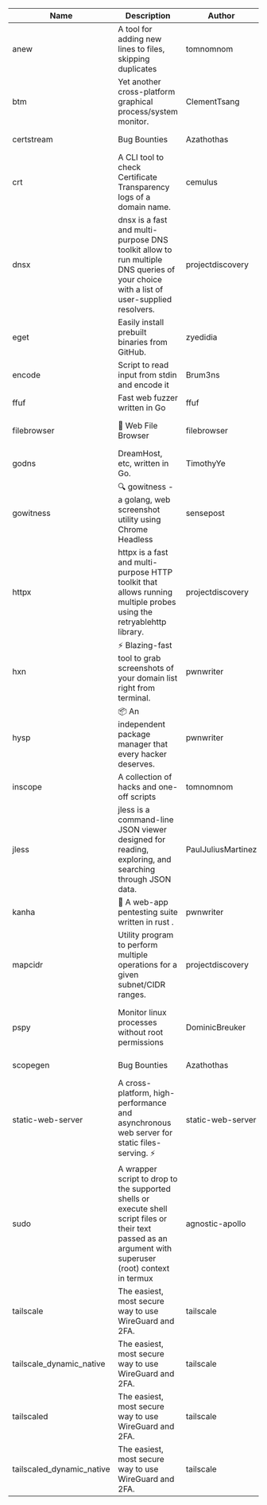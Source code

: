 | Name | Description | Author | Repository | Stars | Version | Updated | Size | SHA256SUM | B3SUM | Source | Language | License |
| ---- | ----------- | ------ | ---------- | ----- | ------- | ------- | ---- | --- | ------ | --------|-------- | ------- |
| anew | A tool for adding new lines to files, skipping duplicates | tomnomnom | [https://github.com/tomnomnom/anew](https://github.com/tomnomnom/anew) | 1104 | v0.1.1 | 2022-03-15T22:35:31Z | 1.41 MB | 1b90a5952e056cc1437aa6b6ace4b4b434fe79ab5a7b8d036bcaf9260d70b8db | 6cd960337652e79b2df6bae9859ee60f37f772c25fe837eeef4455e6ab2ad923 | https://raw.githubusercontent.com/Azathothas/Toolpacks/main/aarch64_arm64_v8a_Android/anew | Go | MIT License |
| btm | Yet another cross-platform graphical process/system monitor. | ClementTsang | [https://github.com/ClementTsang/bottom](https://github.com/ClementTsang/bottom) | 8145 | 0.9.6 | 2023-08-27T01:43:44Z | 3.11 MB | 399346fdb5cfbfe1748f1a4fd219234f2a690f1ee737516900189bd98e3a273e | f37104071f5b88bcf2200d8ef5fc4c1ac7dca56ea98724258932df97016a0fc6 | https://raw.githubusercontent.com/Azathothas/Toolpacks/main/aarch64_arm64_v8a_Android/btm | Rust | MIT License |
| certstream |  Bug Bounties | Azathothas | [https://github.com/Azathothas/Arsenal](https://github.com/Azathothas/Arsenal) | 12 | null |  | 4.54 MB | ceeaddfc602592383b7396ba083e11688d201fe8683ab771595a7f9a204a5fff | de32b2cfbe677799ef001ef5a7fec41ad4c15da172bb43210b85232d881abe97 | https://raw.githubusercontent.com/Azathothas/Toolpacks/main/aarch64_arm64_v8a_Android/certstream | Shell | null |
| crt | A CLI tool to check Certificate Transparency logs of a domain name. | cemulus | [https://github.com/cemulus/crt](https://github.com/cemulus/crt) | 64 | v0.1.0 | 2022-03-08T21:41:54Z | 4.63 MB | ecc4de47fbdf2012c1f32527cb8774f3fe05d6aed73f150526f6e8f94309fa55 | b67e5b589e037861df3953469e241d4e5e8cb790350fd83820f522ed3332a6bd | https://raw.githubusercontent.com/Azathothas/Toolpacks/main/aarch64_arm64_v8a_Android/crt | Go | Apache License 2.0 |
| dnsx | dnsx is a fast and multi-purpose DNS toolkit allow to run multiple DNS queries of your choice with a list of user-supplied resolvers. | projectdiscovery | [https://github.com/projectdiscovery/dnsx](https://github.com/projectdiscovery/dnsx) | 1815 | v1.1.6 | 2023-11-11T19:20:44Z | 25.01 MB | 0679a484a2df126507e6677108951c25e162c6bfef984bd530961c9d2f1fe461 | a33e887a96ed586fd82335bdd50c6a044a072c844be406c18146d0165c4435ef | https://raw.githubusercontent.com/Azathothas/Toolpacks/main/aarch64_arm64_v8a_Android/dnsx | Go | MIT License |
| eget | Easily install prebuilt binaries from GitHub. | zyedidia | [https://github.com/zyedidia/eget](https://github.com/zyedidia/eget) | 651 | v1.3.3 | 2023-02-22T05:15:46Z | 6.49 MB | 79291f61c45749ca8304f52e67beb9c0918d252bb7cbf257e78faf1283d51998 | cd4e60bb21a9f400c5af26303b4da57ef2bdd0865f8b14825516387be3f675e9 | https://raw.githubusercontent.com/Azathothas/Toolpacks/main/aarch64_arm64_v8a_Android/eget | Go | MIT License |
| encode | Script to read input from stdin and encode it | Brum3ns | [https://github.com/Brum3ns/encode](https://github.com/Brum3ns/encode) | 18 | null |  | 2.49 MB | 81c4875806ccd5a9360a9de219cec2e9dcd4a213c7f52936e18efd0980ed9c16 | 3690a0365962a57d2c86dd9925ba85da7cc93f004bcba74da333c1fc2cb6fdb5 | https://raw.githubusercontent.com/Azathothas/Toolpacks/main/aarch64_arm64_v8a_Android/encode | Go | MIT License |
| ffuf | Fast web fuzzer written in Go | ffuf | [https://github.com/ffuf/ffuf](https://github.com/ffuf/ffuf) | 10687 | v2.1.0 | 2023-09-16T12:23:19Z | 8.18 MB | 1e28d8d94015a08ce42cdd2e7f2230e1d9c45639507389e021e0889a571da197 | a35c44f7aa135c32f6acd27bf9b967c04c21a80bae6d0dd57fc995a30f443957 | https://raw.githubusercontent.com/Azathothas/Toolpacks/main/aarch64_arm64_v8a_Android/ffuf | Go | MIT License |
| filebrowser | 📂 Web File Browser | filebrowser | [https://github.com/filebrowser/filebrowser](https://github.com/filebrowser/filebrowser) | 21920 | v2.26.0 | 2023-11-02T21:58:20Z | 13.29 MB | 431030bdcbe5ca96e16619209ed8a1b3f783ddc009e4ee9b260a310efaf54794 | c59a461bb01be4d86565f2e8893a11dfabc54af58c4d1c94b9e5d7993d11dd57 | https://raw.githubusercontent.com/Azathothas/Toolpacks/main/aarch64_arm64_v8a_Android/filebrowser | Go | Apache License 2.0 |
| godns |  DreamHost, etc, written in Go. | TimothyYe | [https://github.com/TimothyYe/godns](https://github.com/TimothyYe/godns) | 1384 | v3.0.4 | 2023-10-22T12:12:07Z | 11.80 MB | 57e8b3623b30b217d1d33dc2f435639ee77c9b185d5ae687987e84c31a610c90 | 7ea6ada00a999a8d4b6d599bc9bd46665380927852473484f306a2f9f6714dc7 | https://raw.githubusercontent.com/Azathothas/Toolpacks/main/aarch64_arm64_v8a_Android/godns | Go | Apache License 2.0 |
| gowitness | 🔍 gowitness - a golang, web screenshot utility using Chrome Headless | sensepost | [https://github.com/sensepost/gowitness](https://github.com/sensepost/gowitness) | 2482 | 2.5.1 | 2023-10-29T11:11:30Z | 25.96 MB | 3e9b011ddcc2cfdb97d92f56f2725e6c3aea59c4b202428be24175c17f00685f | 6d04bc472cbdb05a8d249a08627e4619950ed92bd96e8518a0b7ef2569ad787c | https://raw.githubusercontent.com/Azathothas/Toolpacks/main/aarch64_arm64_v8a_Android/gowitness | Go | GNU General Public License v3.0 |
| httpx | httpx is a fast and multi-purpose HTTP toolkit that allows running multiple probes using the retryablehttp library. | projectdiscovery | [https://github.com/projectdiscovery/httpx](https://github.com/projectdiscovery/httpx) | 6264 | v1.3.7 | 2023-11-13T07:26:10Z | 39.73 MB | e1cf76edd87e22c78860b49150e3701345f2126c2ec79999cb8925386c0e31a1 | 3c9ab02c6bcc181e4c1bfce089f1b6910cdd27effc971172445a73b7b4ac0f17 | https://raw.githubusercontent.com/Azathothas/Toolpacks/main/aarch64_arm64_v8a_Android/httpx | Go | MIT License |
| hxn | ⚡ Blazing-fast tool to grab screenshots of your domain list right from terminal. | pwnwriter | [https://github.com/pwnwriter/haylxon](https://github.com/pwnwriter/haylxon) | 349 | v0.1.9 | 2023-11-03T07:24:19Z | 6.01 MB | 9a79e5c6290f56fb1d1e59f002b917dfe79adab9f9d4f583c726a4f5c3ff0cfc | 938f82028383019d029a184f5ffa156d4dc8e8af83e29ecbcd456026163f4301 | https://raw.githubusercontent.com/Azathothas/Toolpacks/main/aarch64_arm64_v8a_Android/hxn | Rust | MIT License |
| hysp | 📦 An independent package manager that every hacker deserves. | pwnwriter | [https://github.com/pwnwriter/hysp](https://github.com/pwnwriter/hysp) | 384 | v0.1.2 | 2023-12-13T15:03:18Z | 3.26 MB | 954558da51e83a84e712c4625fb3b0a6a1ee6e0fe508f3dfd55535c13b97147d | be0f94180da30ea892f135fd2ff94177f20042090322d9d575087a4595c69c83 | https://raw.githubusercontent.com/Azathothas/Toolpacks/main/aarch64_arm64_v8a_Android/hysp | Rust | MIT License |
| inscope | A collection of hacks and one-off scripts | tomnomnom | [https://github.com/tomnomnom/hacks](https://github.com/tomnomnom/hacks) | 1955 | null |  | 1.79 MB | beb62679fe9b9bcdfef3e111cf7282f78b0214516eb4ece4cdbde77c58e54e6d | 5c5b5ec2cf807341f758b2fcb52241e76274db5453983670c438c50135cd6ac0 | https://raw.githubusercontent.com/Azathothas/Toolpacks/main/aarch64_arm64_v8a_Android/inscope | Go | null |
| jless | jless is a command-line JSON viewer designed for reading, exploring, and searching through JSON data. | PaulJuliusMartinez | [https://github.com/PaulJuliusMartinez/jless](https://github.com/PaulJuliusMartinez/jless) | 4290 | v0.9.0 | 2023-07-17T02:51:34Z | 1.74 MB | 7833474dcc6a493542580897949bb4b842e0f9e2e71834ee6072c469573120f5 | 56e6f82dd4b81ec33cf1d76090f6522514c0f96bb2843c12688e1979015ee859 | https://raw.githubusercontent.com/Azathothas/Toolpacks/main/aarch64_arm64_v8a_Android/jless | Rust | MIT License |
| kanha | 🦚 A web-app pentesting suite written in rust . | pwnwriter | [https://github.com/pwnwriter/kanha](https://github.com/pwnwriter/kanha) | 218 | v-v0.1.2 | 2023-10-17T16:42:52Z | 2.78 MB | d92ce5d7f396d0cd46c7766bca3aaa0351abb4cfec0279b94783eb06dfd0d303 | 6b2ed3125975891cddc8001b3ae8b6ce658ff5828a4f36e2fba36118a4d3dd34 | https://raw.githubusercontent.com/Azathothas/Toolpacks/main/aarch64_arm64_v8a_Android/kanha | Rust | MIT License |
| mapcidr | Utility program to perform multiple operations for a given subnet/CIDR ranges. | projectdiscovery | [https://github.com/projectdiscovery/mapcidr](https://github.com/projectdiscovery/mapcidr) | 867 | v1.1.16 | 2023-11-23T07:59:56Z | 22.31 MB | 948098dd76b97fb5b0d9cb3f4192eaf45474fe08dc5ca38dfa0c06e3da1b5333 | f0a6350c2b8d6dbd890850315ffef933890c432825e9c626096598bc9266b76d | https://raw.githubusercontent.com/Azathothas/Toolpacks/main/aarch64_arm64_v8a_Android/mapcidr | Go | MIT License |
| pspy | Monitor linux processes without root permissions | DominicBreuker | [https://github.com/DominicBreuker/pspy](https://github.com/DominicBreuker/pspy) | 4285 | v1.2.1 | 2023-01-17T21:10:08Z | 3.48 MB | 9665339acb01516f6993dee8eb34ec404b74775749f3ff49569d11db681ccfad | b50e72373cfec039422a9f26d428b42f5a9765347f752f6cc43e9f9cf412b836 | https://raw.githubusercontent.com/Azathothas/Toolpacks/main/aarch64_arm64_v8a_Android/pspy | Go | GNU General Public License v3.0 |
| scopegen |  Bug Bounties | Azathothas | [https://github.com/Azathothas/Arsenal](https://github.com/Azathothas/Arsenal) | 12 | null |  | 1.54 MB | 82304aa922b76dbedc085108660976227849984ab491f74b6c2506ebca62b64a | 09f6fd872f32e3ac8d9ba5cbae00c88c1aa5558943d8e1abef7df933dec41137 | https://raw.githubusercontent.com/Azathothas/Toolpacks/main/aarch64_arm64_v8a_Android/scopegen | Shell | null |
| static-web-server | A cross-platform, high-performance and asynchronous web server for static files-serving. ⚡ | static-web-server | [https://github.com/static-web-server/static-web-server](https://github.com/static-web-server/static-web-server) | 951 | v2.24.1 | 2023-11-14T23:15:43Z | 6.40 MB | 0d8df2b3e8795bc8625cfd7ac342043a2898788b092029d1b7968dd4c09b9f91 | 8c0071186430e9c7c829f6311e906ed50ac9e902b605f3d8b9177cde8f646043 | https://raw.githubusercontent.com/Azathothas/Toolpacks/main/aarch64_arm64_v8a_Android/static-web-server | Rust | Apache License 2.0 |
| sudo | A wrapper script to drop to the supported shells or execute shell script files or their text passed as an argument with superuser (root) context in termux | agnostic-apollo | [https://github.com/agnostic-apollo/sudo](https://github.com/agnostic-apollo/sudo) | 63 | v0.2.0 | 2021-04-10T21:03:11Z | 0.24 MB | 9e56787b3ca489a9eb9e3a64f54944aa92c728d18576972ef7ef6bb10ca6462c | 261a7ec6cf5ed2fbc82f8128f2583eda7faeb8939b9e08143046f0b046e504ae | https://raw.githubusercontent.com/Azathothas/Toolpacks/main/aarch64_arm64_v8a_Android/sudo | Shell | MIT License |
| tailscale | The easiest, most secure way to use WireGuard and 2FA. | tailscale | [https://github.com/tailscale/tailscale](https://github.com/tailscale/tailscale) | 14734 | v1.56.1 | 2023-12-15T19:44:23Z | 10.42 MB | a114fc9064192e1eddbf0cec8ca95ff342df0b2ae717a6f9c628387ed6451c98 | 0887795552cff90cfd0844694b6c3a87024d97fae58c9a5ce8f7d806eaf923ce | https://raw.githubusercontent.com/Azathothas/Toolpacks/main/aarch64_arm64_v8a_Android/tailscale | Go | BSD 3-Clause New or Revised License |
| tailscale_dynamic_native | The easiest, most secure way to use WireGuard and 2FA. | tailscale | [https://github.com/tailscale/tailscale](https://github.com/tailscale/tailscale) | 14734 | v1.56.1 | 2023-12-15T19:44:23Z | 10.69 MB | ad973d5a523521305f00f519a1a5b269d5a04b0622eac77749f6b5fcc59fecf4 | 7ce8d63355cb4133df54688c632b0ab052a5a9654237f0938b03c0293a285e23 | https://raw.githubusercontent.com/Azathothas/Toolpacks/main/aarch64_arm64_v8a_Android/tailscale_dynamic_native | Go | BSD 3-Clause New or Revised License |
| tailscaled | The easiest, most secure way to use WireGuard and 2FA. | tailscale | [https://github.com/tailscale/tailscale](https://github.com/tailscale/tailscale) | 14734 | v1.56.1 | 2023-12-15T19:44:23Z | 28.10 MB | 0340d673d4d2dcb8101c0bbfae2b4e3077626b9c48d4b930a2703a7b94029e77 | 8b556ab47194a3898393c5032987574b325777ecc36faf4dc4fdb34a52b98e2e | https://raw.githubusercontent.com/Azathothas/Toolpacks/main/aarch64_arm64_v8a_Android/tailscaled | Go | BSD 3-Clause New or Revised License |
| tailscaled_dynamic_native | The easiest, most secure way to use WireGuard and 2FA. | tailscale | [https://github.com/tailscale/tailscale](https://github.com/tailscale/tailscale) | 14734 | v1.56.1 | 2023-12-15T19:44:23Z | 29.86 MB | 23f19543193754928dedc5e00b83d45c23b2c80ec6bd8d693f29c0d25983426e | 809fc5ee477b87eb4e3343e511a3c78036c7a6083902c0dbd87a896e0b573e82 | https://raw.githubusercontent.com/Azathothas/Toolpacks/main/aarch64_arm64_v8a_Android/tailscaled_dynamic_native | Go | BSD 3-Clause New or Revised License |
